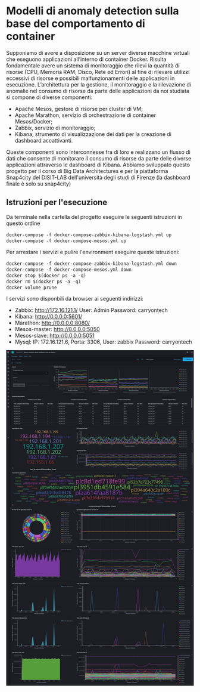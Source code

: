 # Modelli di anomaly detection sulla base del comportamento di container
Supponiamo di avere a disposizione su un server diverse macchine virtuali che
eseguono applicazioni all’interno di container Docker. Risulta fondamentale avere un
sistema di monitoraggio che rilevi la quantità di risorse (CPU, Memoria RAM, Disco,
Rete ed Errori) al fine di rilevare utilizzi eccessivi di risorse e possibili malfunzionamenti
delle applicazioni in esecuzione. L’architettura per la gestione, il monitoraggio e
la rilevazione di anomalie nel consumo di risorse da parte delle applicazioni da noi
studiata si compone di diverse componenti:
* Apache Mesos, gestore di risorse per cluster di VM;
* Apache Marathon, servizio di orchestrazione di container Mesos/Docker;
* Zabbix, servizio di monitoraggio;
* Kibana, strumento di visualizzazione dei dati per la creazione di dashboard accattivanti. 



Queste componenti sono interconnesse fra di loro e realizzano un flusso di dati
che consente di monitorare il consumo di risorse da parte delle diverse applicazioni
attraverso le dashboard di Kibana.
Abbiamo sviluppato questo progetto per il corso di Big Data Architectures e per la piattaforma Snap4city del DISIT-LAB 
dell'università degli studi di Firenze (la dashboard finale è solo su snap4city)


## Istruzioni per l'esecuzione
Da terminale nella cartella del progetto eseguire le seguenti istruzioni in questo ordine
```
docker-compose -f docker-compose-zabbix-kibana-logstash.yml up
docker-compose -f docker-compose-mesos.yml up
```

Per arrestare i servizi  e pulire l'environment eseguire queste istruzioni:
```
docker-compose -f docker-compose-zabbix-kibana-logstash.yml down
docker-compose -f docker-compose-mesos.yml down
docker stop $(docker ps -a -q)
docker rm $(docker ps -a -q)
docker volume prune
```

I servizi sono disponbili da browser ai seguenti indirizzi:
* Zabbix: http://172.16.121.1/ User: Admin Password: carryontech
* Kibana: http://0.0.0.0:5601/ 
* Marathon: http://0.0.0.0:8080/
* Mesos-master: http://0.0.0.0:5050
* Mesos-slave: http://0.0.0.0:5051
* Mysql: IP: 172.16.121.6, Porta: 3306, User: zabbix Password: carryontech


![dashboard](https://raw.githubusercontent.com/MattBlue92/progetto-Big-data-architectures-2021/main/img/dashboard_snap4city.png)

